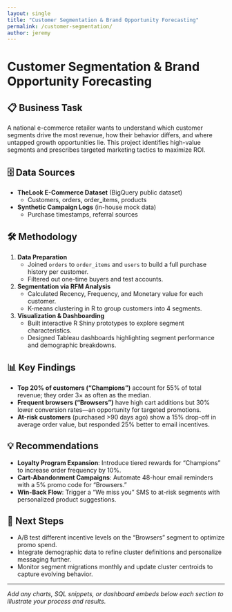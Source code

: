 ```yaml
---
layout: single
title: "Customer Segmentation & Brand Opportunity Forecasting"
permalink: /customer-segmentation/
author: jeremy
---
```

# Customer Segmentation & Brand Opportunity Forecasting

## 📋 Business Task  
A national e-commerce retailer wants to understand which customer segments drive the most revenue, how their behavior differs, and where untapped growth opportunities lie. This project identifies high-value segments and prescribes targeted marketing tactics to maximize ROI.

## 🗄️ Data Sources  
- **TheLook E-Commerce Dataset** (BigQuery public dataset)  
  - Customers, orders, order_items, products  
- **Synthetic Campaign Logs** (in-house mock data)  
  - Purchase timestamps, referral sources  

## 🛠️ Methodology  
1. **Data Preparation**  
   - Joined `orders` to `order_items` and `users` to build a full purchase history per customer.  
   - Filtered out one-time buyers and test accounts.  
2. **Segmentation via RFM Analysis**  
   - Calculated Recency, Frequency, and Monetary value for each customer.  
   - K-means clustering in R to group customers into 4 segments.  
3. **Visualization & Dashboarding**  
   - Built interactive R Shiny prototypes to explore segment characteristics.  
   - Designed Tableau dashboards highlighting segment performance and demographic breakdowns.

## 📊 Key Findings  
- **Top 20% of customers (“Champions”)** account for 55% of total revenue; they order 3× as often as the median.  
- **Frequent browsers (“Browsers”)** have high cart additions but 30% lower conversion rates—an opportunity for targeted promotions.  
- **At-risk customers** (purchased >90 days ago) show a 15% drop-off in average order value, but responded 25% better to email incentives.

## 💡 Recommendations  
- **Loyalty Program Expansion**: Introduce tiered rewards for “Champions” to increase order frequency by 10%.  
- **Cart-Abandonment Campaigns**: Automate 48-hour email reminders with a 5% promo code for “Browsers.”  
- **Win-Back Flow**: Trigger a “We miss you” SMS to at-risk segments with personalized product suggestions.

## 🔮 Next Steps  
- A/B test different incentive levels on the “Browsers” segment to optimize promo spend.  
- Integrate demographic data to refine cluster definitions and personalize messaging further.  
- Monitor segment migrations monthly and update cluster centroids to capture evolving behavior.

---

_Add any charts, SQL snippets, or dashboard embeds below each section to illustrate your process and results._
